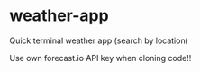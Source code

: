 # weather-app
Quick terminal weather app (search by location)

Use own forecast.io API key when cloning code!!
